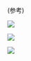(参考)

![](https://www.nta.go.jp/tmp/a8b7fe03-a62e-47f9-84eb-8132c38c94b5/images/94feb10318e56e9585e77391b8a54b8844094e4f8d1439870d7ad186de9e006f.jpg)

![](https://www.nta.go.jp/tmp/a8b7fe03-a62e-47f9-84eb-8132c38c94b5/images/a65e1415923960da39019f41f371d0dcdd38c8ac7ccb919ca3b46dcb1e694244.jpg)

![](https://www.nta.go.jp/tmp/a8b7fe03-a62e-47f9-84eb-8132c38c94b5/images/a9320d49780b24a34a8df505b947607ffe76e67a1034d578bd1216da78676152.jpg)